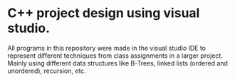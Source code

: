 # C++ project design using visual studio.
All programs in this repository were made in the visual studio IDE to represent different techniques from class assignments in a larger project. 
Mainly using different data structures like B-Trees, linked lists (ordered and unordered), recursion, etc.
